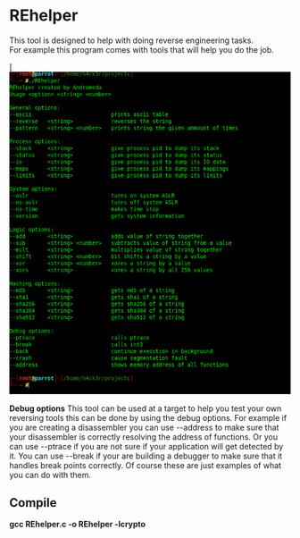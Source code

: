 # REhelper
This tool is designed to help with doing reverse engineering tasks. <br />
For example this program comes with tools that will help you do the job. <br />

[![REhelper](https://github.com/3XPL017/REhelper/blob/master/images/usage.png)

__Debug options__
This tool can be used at a target to help you test your own reversing tools this can be done by using the debug options. For example if you are creating a disassembler you can use --address to make sure that your disassembler is correctly resolving the address of functions. Or you can use --ptrace if you are not sure if your application will get detected by it. You can use --break if your are building a debugger to make sure that it handles break points correctly. Of course these are just examples of what you can do with them.<br />

## Compile
__gcc REhelper.c -o REhelper -lcrypto__ <br />
